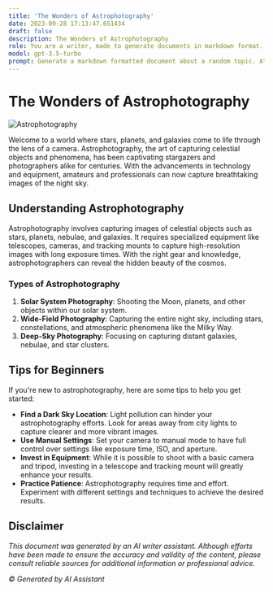 ```yaml
---
title: 'The Wonders of Astrophotography'
date: 2023-09-28 17:13:47.651434
draft: false
description: The Wonders of Astrophotography
role: You are a writer, made to generate documents in markdown format. It is very important that all of the documents you generate are in valid markdown format.
model: gpt-3.5-turbo
prompt: Generate a markdown formatted document about a random topic. At the bottom, include a disclaimer explaining that the document was generated by you. The first line of the document should be the title. Make sure that the entire document is in proper markdown format, using a mix of various tags to make the document visually appealing.
---
```


# The Wonders of Astrophotography

![Astrophotography](https://images.unsplash.com/photo-1573748864733-0ea7b59764be)

Welcome to a world where stars, planets, and galaxies come to life through the lens of a camera. Astrophotography, the art of capturing celestial objects and phenomena, has been captivating stargazers and photographers alike for centuries. With the advancements in technology and equipment, amateurs and professionals can now capture breathtaking images of the night sky.

## Understanding Astrophotography

Astrophotography involves capturing images of celestial objects such as stars, planets, nebulae, and galaxies. It requires specialized equipment like telescopes, cameras, and tracking mounts to capture high-resolution images with long exposure times. With the right gear and knowledge, astrophotographers can reveal the hidden beauty of the cosmos.

### Types of Astrophotography

1. **Solar System Photography**: Shooting the Moon, planets, and other objects within our solar system.
2. **Wide-Field Photography**: Capturing the entire night sky, including stars, constellations, and atmospheric phenomena like the Milky Way.
3. **Deep-Sky Photography**: Focusing on capturing distant galaxies, nebulae, and star clusters.

## Tips for Beginners

If you're new to astrophotography, here are some tips to help you get started:

- **Find a Dark Sky Location**: Light pollution can hinder your astrophotography efforts. Look for areas away from city lights to capture clearer and more vibrant images.
- **Use Manual Settings**: Set your camera to manual mode to have full control over settings like exposure time, ISO, and aperture.
- **Invest in Equipment**: While it is possible to shoot with a basic camera and tripod, investing in a telescope and tracking mount will greatly enhance your results.
- **Practice Patience**: Astrophotography requires time and effort. Experiment with different settings and techniques to achieve the desired results.

## Disclaimer

*This document was generated by an AI writer assistant. Although efforts have been made to ensure the accuracy and validity of the content, please consult reliable sources for additional information or professional advice.*

*© Generated by AI Assistant*